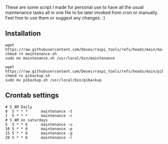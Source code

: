 These are some script I made for personal use to have all the usual maintenance tasks all in one file to be later invoked from cron or manually.
Feel free to use them or suggest any changes. :)

## Installation
```
wget https://raw.githubusercontent.com/Deses/raspi_tools/refs/heads/main/maintenance.sh
chmod +x maintenance.sh
sudo mv maintenance.sh /usr/local/bin/maintenance

wget https://raw.githubusercontent.com/Deses/raspi_tools/refs/heads/main/pibackup.sh
chmod +x pibackup.sh
sudo mv pibackup.sh /usr/local/bin/pibackup
```

## Crontab settings
```
# 5 AM Daily
0  5 * * *      maintenance -t
1  5 * * *      maintenance -c
# 5 AM on saturdays
5  5 * * 6      maintenance -u
10 5 * * 6      maintenance -p
15 5 * * 6      maintenance -g
20 5 * * 6      maintenance -r
```

